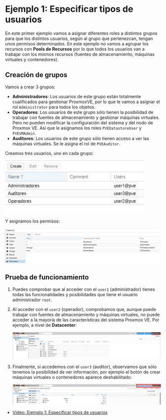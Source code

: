 # Ejemplo 1: Especificar tipos de usuarios

En este primer ejemplo vamos a asignar diferentes roles a distintos grupos para que los distintos usuarios, según al grupo que pertenezcan, tengan unos permisos determinados. En este ejemplo no vamos a agrupar los recursos con **Pools de Recursos** por lo que todos los usuarios van a trabajar con los mismos recursos (fuentes de almacenamiento, máquinas virtuales y contenedores).

## Creación de grupos

Vamos a crear 3 grupos:

* **Administradores**: Los usuarios de este grupo están totalmente cualificados para gestionar ProxmoxVE, por lo que le vamos a asignar el rol `Administrator` para todos los objetos.
* **Operadores**: Los usuarios de este grupo sólo tienen la posibilidad de trabajar con fuentes de almacenamiento y gestionar máquinas virtuales. Pero no pueden modificar la configuración del sistema y del nodo de Proxmox VE. Así que le asignamos los roles `PVEDatastoreUser` y `PVEVMAdmin`.
* **Auditores**: Los usuarios de este grupo sólo tienen acceso a ver las máquinas virtuales. Se le asigna el rol de  `PVEAuditor`.

Creamos tres usuarios, uno en cada grupo:

![usuarios](img/usuario14.png)

Y asignamos los permisos:

![usuarios](img/usuario15.png)

## Prueba de funcionamiento

1. Puedes comprobar que al acceder con el `user1` (administrador) tienes todas las funcionalidades y posibilidades que tiene el usuario administrador `root`.
2. Al acceder con el `user2` (operador), comprobamos que, aunque puede trabajar con fuentes de almacenamiento y máquinas virtuales, no puede acceder a la mayoría de las características del sistema Proxmox VE. Por ejemplo, a nivel de **Datacenter**:
    
    ![usuarios](img/usuario16.png)

3. Finalmente, si accedemos con el `user3` (auditor), observamos que sólo tenemos la posibilidad de ver información, por ejemplo el botón de crear máquinas virtuales o contenedores aparece deshabilitado:

    ![usuarios](img/usuario17.png)

* [Vídeo: Ejemplo 1: Especificar tipos de usuarios](https://youtu.be/WKBUaICS8B8)
